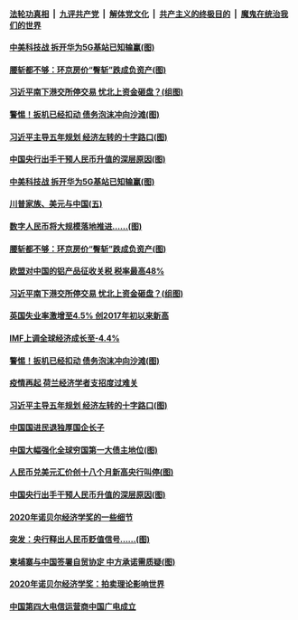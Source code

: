

####  [法轮功真相](../../../../basic/blob/master/README.md?t=10141902) &nbsp;|&nbsp; [九评共产党](../../../../9ping.md/blob/master/README.md?t=10141902) &nbsp;|&nbsp; [解体党文化](../../../../jtdwh.md/blob/master/README.md?t=10141902)  &nbsp;|&nbsp; [共产主义的终极目的](../../../../gczydzjmd.md/blob/master/README.md?t=10141902) &nbsp;|&nbsp; [魔鬼在统治我们的世界](../../../../mgztzwmdsj.md/blob/master/README.md?t=10141902) 

#### [中美科技战 拆开华为5G基站已知输赢(图)](../pages/p5/949163.md?t=10141902) 

#### [腰斩都不够：环京房价“臀斩”跌成负资产(图)](../pages/p5/949190.md?t=10141902) 

#### [习近平南下港交所停交易 忧北上资金砸盘？(组图)](../pages/p5/949153.md?t=10141902) 

#### [警惕！扳机已经扣动 债务泡沫冲向沙滩(图)](../pages/p5/949135.md?t=10141902) 

#### [习近平主导五年规划 经济左转的十字路口(图)](../pages/p5/949054.md?t=10141902) 

#### [中国央行出手干预人民币升值的深层原因(图)](../pages/p5/949055.md?t=10141902) 

#### [中美科技战 拆开华为5G基站已知输赢(图)](../pages/p5/949163.md?t=10141902) 

#### [川普家族、美元与中国(五)](../pages/p5/949199.md?t=10141902) 

#### [数字人民币将大规模落地推进……(图)](../pages/p5/949189.md?t=10141902) 

#### [腰斩都不够：环京房价“臀斩”跌成负资产(图)](../pages/p5/949190.md?t=10141902) 

#### [欧盟对中国的铝产品征收关税 税率最高48%](../pages/p5/949166.md?t=10141902) 

#### [习近平南下港交所停交易 忧北上资金砸盘？(组图)](../pages/p5/949153.md?t=10141902) 

#### [英国失业率激增至4.5% 创2017年初以来新高](../pages/p5/949141.md?t=10141902) 

#### [IMF上调全球经济成长至-4.4%](../pages/p5/949139.md?t=10141902) 

#### [警惕！扳机已经扣动 债务泡沫冲向沙滩(图)](../pages/p5/949135.md?t=10141902) 

#### [疫情再起 荷兰经济学者支招度过难关](../pages/p5/949133.md?t=10141902) 

#### [习近平主导五年规划 经济左转的十字路口(图)](../pages/p5/949054.md?t=10141902) 

#### [中国国进民退独厚国企长子](../pages/p5/949074.md?t=10141902) 

#### [中国大幅强化全球穷国第一大债主地位(图)](../pages/p5/949070.md?t=10141902) 

#### [人民币兑美元汇价创十八个月新高央行叫停(图)](../pages/p5/949068.md?t=10141902) 

#### [中国央行出手干预人民币升值的深层原因(图)](../pages/p5/949055.md?t=10141902) 

#### [2020年诺贝尔经济学奖的一些细节](../pages/p5/949036.md?t=10141902) 

#### [突发：央行释出人民币贬值信号……(图)](../pages/p5/948953.md?t=10141902) 

#### [柬埔寨与中国签署自贸协定 中方承诺需质疑(图)](../pages/p5/949035.md?t=10141902) 

#### [2020年诺贝尔经济学奖：拍卖理论影响世界](../pages/p5/949032.md?t=10141902) 

#### [中国第四大电信运营商中国广电成立](../pages/p5/949030.md?t=10141902) 

